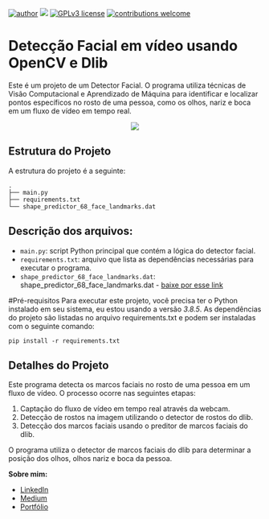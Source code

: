 [![author](https://img.shields.io/badge/author-juliocezar-red.svg)](https://www.linkedin.com/in/j%C3%BAlio-c%C3%A9zar-de-paula-0b64b8226) [![](https://img.shields.io/badge/python-3.7+-blue.svg)](https://www.python.org/downloads/release/python-365/) [![GPLv3 license](https://img.shields.io/badge/License-GPLv3-blue.svg)](http://perso.crans.org/besson/LICENSE.html) [![contributions welcome](https://img.shields.io/badge/contributions-welcome-brightgreen.svg?style=flat)](https://github.com/jcppaula/data_science/issues)

# Detecção Facial em vídeo usando OpenCV e Dlib

Este é um projeto de um Detector Facial. O programa utiliza técnicas de Visão Computacional e Aprendizado de Máquina para identificar e localizar pontos específicos no rosto de uma pessoa, como os olhos, nariz e boca em um fluxo de vídeo em tempo real.

<p align="center">
  <img src="deteccao_facial_video.gif" >
</p>

## Estrutura do Projeto

A estrutura do projeto é a seguinte:
```
.
├── main.py
├── requirements.txt
└── shape_predictor_68_face_landmarks.dat
```

## Descrição dos arquivos:

* `main.py`: script Python principal que contém a lógica do detector facial.
* `requirements.txt`: arquivo que lista as dependências necessárias para executar o programa.
*  `shape_predictor_68_face_landmarks.dat`: shape_predictor_68_face_landmarks.dat - [baixe por esse link](https://github.com/italojs/facial-landmarks-recognition/raw/master/shape_predictor_68_face_landmarks.dat)

#Pré-requisitos
Para executar este projeto, você precisa ter o Python instalado em seu sistema, eu estou usando a versão *3.8.5*. As dependências do projeto são listadas no arquivo requirements.txt e podem ser instaladas com o seguinte comando:

```
pip install -r requirements.txt
```

## Detalhes do Projeto

Este programa detecta os marcos faciais no rosto de uma pessoa em um fluxo de vídeo. O processo ocorre nas seguintes etapas:

1. Captação do fluxo de vídeo em tempo real através da webcam.
2. Detecção de rostos na imagem utilizando o detector de rostos do dlib.
2. Detecção dos marcos faciais usando o preditor de marcos faciais do dlib.

O programa utiliza o detector de marcos faciais do dlib para determinar a posição dos olhos, olhos nariz e boca da pessoa. 








**Sobre mim:**
* [LinkedIn](https://www.linkedin.com/in/j%C3%BAlio-c%C3%A9zar-de-paula-0b64b8226/)
* [Medium](https://medium.com/@jcp.paula17)
* [Portfólio](https://github.com/jcppaula/Portfolio)
